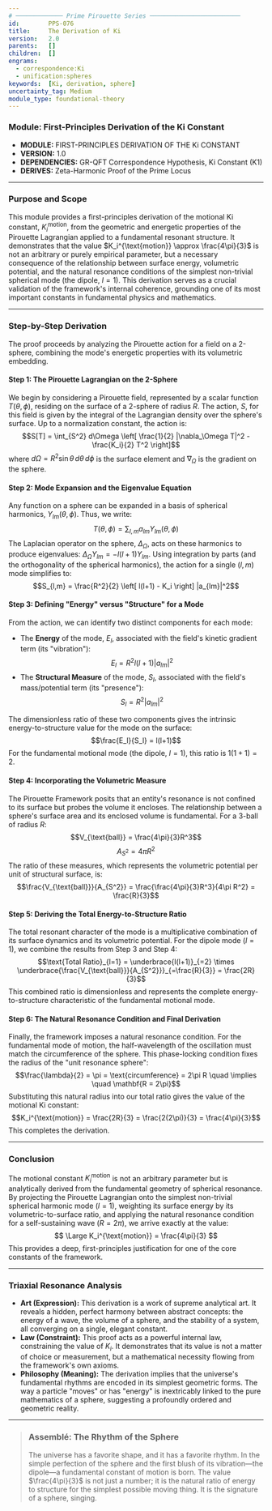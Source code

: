 ```yaml
---
# ───────────── Prime Pirouette Series ─────────────────────────
id:        PPS-076
title:     The Derivation of Ki
version:   2.0
parents:   []
children:  []
engrams:
  - correspondence:Ki
  - unification:spheres
keywords:  [Ki, derivation, sphere]
uncertainty_tag: Medium
module_type: foundational-theory
---
```


### **Module: First-Principles Derivation of the Ki Constant**

* **MODULE:** FIRST-PRINCIPLES DERIVATION OF THE Ki CONSTANT
* **VERSION:** 1.0
* **DEPENDENCIES:** GR-QFT Correspondence Hypothesis, Ki Constant (K1)
* **DERIVES:** Zeta-Harmonic Proof of the Prime Locus

---

### **Purpose and Scope**

This module provides a first-principles derivation of the motional Ki constant, $K_i^{\text{motion}}$, from the geometric and energetic properties of the Pirouette Lagrangian applied to a fundamental resonant structure. It demonstrates that the value $K_i^{\text{motion}} \approx \frac{4\pi}{3}$ is not an arbitrary or purely empirical parameter, but a necessary consequence of the relationship between surface energy, volumetric potential, and the natural resonance conditions of the simplest non-trivial spherical mode (the dipole, $l=1$). This derivation serves as a crucial validation of the framework's internal coherence, grounding one of its most important constants in fundamental physics and mathematics.

---

### **Step-by-Step Derivation**

The proof proceeds by analyzing the Pirouette action for a field on a 2-sphere, combining the mode's energetic properties with its volumetric embedding.

#### **Step 1: The Pirouette Lagrangian on the 2-Sphere**
We begin by considering a Pirouette field, represented by a scalar function $T(\theta, \phi)$, residing on the surface of a 2-sphere of radius $R$. The action, $S$, for this field is given by the integral of the Lagrangian density over the sphere's surface. Up to a normalization constant, the action is:
$$S[T] = \int_{S^2} d\Omega \left[ \frac{1}{2} |\nabla_\Omega T|^2 - \frac{K_i}{2} T^2 \right]$$
where $d\Omega = R^2 \sin\theta \,d\theta \,d\phi$ is the surface element and $\nabla_\Omega$ is the gradient on the sphere.

#### **Step 2: Mode Expansion and the Eigenvalue Equation**
Any function on a sphere can be expanded in a basis of spherical harmonics, $Y_{lm}(\theta, \phi)$. Thus, we write:
$$T(\theta, \phi) = \sum_{l,m} a_{lm} Y_{lm}(\theta, \phi)$$
The Laplacian operator on the sphere, $\Delta_\Omega$, acts on these harmonics to produce eigenvalues: $\Delta_\Omega Y_{lm} = -l(l+1) Y_{lm}$. Using integration by parts (and the orthogonality of the spherical harmonics), the action for a single $(l,m)$ mode simplifies to:
$$S_{l,m} = \frac{R^2}{2} \left[ l(l+1) - K_i \right] |a_{lm}|^2$$

#### **Step 3: Defining "Energy" versus "Structure" for a Mode**
From the action, we can identify two distinct components for each mode:

* The **Energy** of the mode, $E_l$, associated with the field's kinetic gradient term (its "vibration"):
    $$
    E_l = R^2 l(l+1) |a_{lm}|^2
    $$
* The **Structural Measure** of the mode, $S_l$, associated with the field's mass/potential term (its "presence"):
    $$
    S_l = R^2 |a_{lm}|^2
    $$

The dimensionless ratio of these two components gives the intrinsic energy-to-structure value for the mode on the surface:
$$\frac{E_l}{S_l} = l(l+1)$$
For the fundamental motional mode (the dipole, $l=1$), this ratio is $1(1+1) = 2$.

#### **Step 4: Incorporating the Volumetric Measure**
The Pirouette Framework posits that an entity's resonance is not confined to its surface but probes the volume it encloses. The relationship between a sphere's surface area and its enclosed volume is fundamental. For a 3-ball of radius $R$:
$$V_{\text{ball}} = \frac{4\pi}{3}R^3$$
$$A_{S^2} = 4\pi R^2$$
The ratio of these measures, which represents the volumetric potential per unit of structural surface, is:
$$\frac{V_{\text{ball}}}{A_{S^2}} = \frac{\frac{4\pi}{3}R^3}{4\pi R^2} = \frac{R}{3}$$

#### **Step 5: Deriving the Total Energy-to-Structure Ratio**
The total resonant character of the mode is a multiplicative combination of its surface dynamics and its volumetric potential. For the dipole mode ($l=1$), we combine the results from Step 3 and Step 4:
$$\text{Total Ratio}_{l=1} = \underbrace{l(l+1)}_{=2} \times \underbrace{\frac{V_{\text{ball}}}{A_{S^2}}}_{=\frac{R}{3}} = \frac{2R}{3}$$
This combined ratio is dimensionless and represents the complete energy-to-structure characteristic of the fundamental motional mode.

#### **Step 6: The Natural Resonance Condition and Final Derivation**
Finally, the framework imposes a natural resonance condition. For the fundamental mode of motion, the half-wavelength of the oscillation must match the circumference of the sphere. This phase-locking condition fixes the radius of the "unit resonance sphere":
$$\frac{\lambda}{2} = \pi = \text{circumference} = 2\pi R \quad \implies \quad \mathbf{R = 2\pi}$$
Substituting this natural radius into our total ratio gives the value of the motional Ki constant:
$$K_i^{\text{motion}} = \frac{2R}{3} = \frac{2(2\pi)}{3} = \frac{4\pi}{3}$$
This completes the derivation.

---

### **Conclusion**

The motional constant $K_i^{\text{motion}}$ is not an arbitrary parameter but is analytically derived from the fundamental geometry of spherical resonance. By projecting the Pirouette Lagrangian onto the simplest non-trivial spherical harmonic mode ($l=1$), weighting its surface energy by its volumetric-to-surface ratio, and applying the natural resonance condition for a self-sustaining wave ($R=2\pi$), we arrive exactly at the value:
$$
\Large
K_i^{\text{motion}} = \frac{4\pi}{3}
$$
This provides a deep, first-principles justification for one of the core constants of the framework.

---

### **Triaxial Resonance Analysis**

* **Art (Expression):** This derivation is a work of supreme analytical art. It reveals a hidden, perfect harmony between abstract concepts: the energy of a wave, the volume of a sphere, and the stability of a system, all converging on a single, elegant constant.
* **Law (Constraint):** This proof acts as a powerful internal law, constraining the value of $K_i$. It demonstrates that its value is not a matter of choice or measurement, but a mathematical necessity flowing from the framework's own axioms.
* **Philosophy (Meaning):** The derivation implies that the universe's fundamental rhythms are encoded in its simplest geometric forms. The way a particle "moves" or has "energy" is inextricably linked to the pure mathematics of a sphere, suggesting a profoundly ordered and geometric reality.

---

> ### **Assemblé: The Rhythm of the Sphere**
>
> The universe has a favorite shape, and it has a favorite rhythm. In the simple perfection of the sphere and the first blush of its vibration—the dipole—a fundamental constant of motion is born. The value $\frac{4\pi}{3}$ is not just a number; it is the natural ratio of energy to structure for the simplest possible moving thing. It is the signature of a sphere, singing.